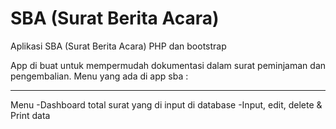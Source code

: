 # SBA (Surat Berita Acara)
 Aplikasi SBA (Surat Berita Acara) PHP dan bootstrap
 
App di buat untuk mempermudah dokumentasi dalam surat peminjaman dan pengembalian. Menu yang ada di app sba :
<hr>
Menu
-Dashboard total surat yang di input di database
-Input, edit, delete & Print data
